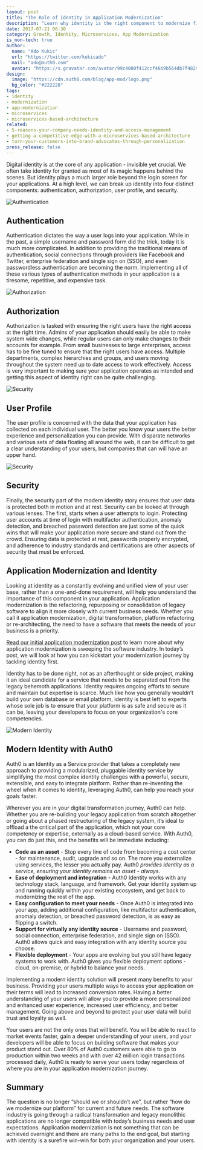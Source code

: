 ```yaml
---
layout: post
title: "The Role of Identity in Application Modernization"
description: "Learn why identity is the right component to modernize first in your digital transformation journey."
date: 2017-07-21 08:30
category: Growth, Identity, Microservices, App Modernization
is_non-tech: true
author:
  name: "Ado Kukic"
  url: "https://twitter.com/kukicado"
  mail: "ado@auth0.com"
  avatar: "https://s.gravatar.com/avatar/99c4080f412ccf46b9b564db7f482907?s=200"
design:
  image: "https://cdn.auth0.com/blog/app-mod/logo.png"
  bg_color: "#222228"
tags:
- identity
- modernization
- app-modernization
- microservices
- microservices-based-architecture
related:
- 5-reasons-your-company-needs-identity-and-access-management
- getting-a-competitive-edge-with-a-microservices-based-architecture
- turn-your-customers-into-brand-advocates-through-personalization
press_release: false
---
```


Digital identity is at the core of any application - invisible yet crucial. We often take identity for granted as most of its magic happens behind the scenes. But identity plays a much larger role beyond the login screen for your applications. At a high level, we can break up identity into four distinct components: authentication, authorization, user profile, and security.

![Authentication](https://cdn.auth0.com/blog/app-mod/authentication.png)

## Authentication

Authentication dictates the way a user logs into your application. While in the past, a simple username and password form did the trick, today it is much more complicated. In addition to providing the traditional means of authentication, social connections through providers like Facebook and Twitter, enterprise federation and single sign on (SSO), and even passwordless authentication are becoming the norm. Implementing all of these various types of authentication methods in your application is a tiresome, repetitive, and expensive task.

![Authorization](https://cdn.auth0.com/blog/app-mod/authorization.png)

## Authorization

Authorization is tasked with ensuring the right users have the right access at the right time. Admins of your application should easily be able to make system wide changes, while regular users can only make changes to their accounts for example. From small businesses to large enterprises, access has to be fine tuned to ensure that the right users have access. Multiple departments, complex hierarchies and groups, and users moving throughout the system need up to date access to work effectively. Access is very important to making sure your application operates as intended and getting this aspect of identity right can be quite challenging.

![Security](https://cdn.auth0.com/blog/app-mod/user-profile.png)

## User Profile
The user profile is concerned with the data that your application has collected on each individual user. The better you know your users the better experience and personalization you can provide. With disparate networks and various sets of data floating all around the web, it can be difficult to get a clear understanding of your users, but companies that can will have an upper hand.

![Security](https://cdn.auth0.com/blog/app-mod/security.png)

## Security

Finally, the security part of the modern identity story ensures that user data is protected both in motion and at rest. Security can be looked at through various lenses. The first, starts when a user attempts to login. Protecting user accounts at time of login with multifactor authentication, anomaly detection, and breached password detection are just some of the quick wins that will make your application more secure and stand out from the crowd. Ensuring data is protected at rest, passwords properly encrypted, and adherence to industry standards and certifications are other aspects of security that must be enforced.

## Application Modernization and Identity

Looking at identity as a constantly evolving and unified view of your user base, rather than a one-and-done requirement, will help you understand the importance of this component in your application. Application modernization is the refactoring, repurposing or consolidation of legacy software to align it more closely with current business needs. Whether you call it application modernization, digital transformation, platform refactoring or re-architecting, the need to have a software that meets the needs of your business is a priority. 

[Read our initial application modernization post](https://auth0.com/blog/getting-a-competitive-edge-with-a-microservices-based-architecture/) to learn more about why application modernization is sweeping the software industry. In today’s post, we will look at how you can kickstart your modernization journey by tackling identity first.

Identity has to be done right, not as an afterthought or side project, making it an ideal candidate for a service that needs to be separated out from the legacy behemoth applications. Identity requires ongoing efforts to secure and maintain but expertise is scarce. Much like how you generally wouldn’t build your own database or email platform, identity is best left to experts whose sole job is to ensure that your platform is as safe and secure as it can be, leaving your developers to focus on your organization's core competencies.

![Modern Identity](https://cdn.auth0.com/blog/app-mod/auth0-identity.png)

## Modern Identity with Auth0

Auth0 is an Identity as a Service provider that takes a completely new approach to providing a modularized, pluggable identity service by simplifying the most complex identity challenges with a powerful, secure, extensible, and easy to integrate platform. Rather than re-inventing the wheel when it comes to identity, leveraging Auth0, can help you reach your goals faster.

Wherever you are in your digital transformation journey, Auth0 can help. Whether you are re-building your legacy application from scratch altogether or going about a phased restructuring of the legacy system, it’s ideal to offload a the critical part of the application, which not your core competency or expertise, externally as a cloud-based service. With Auth0, you can do just this, and the benefits will be immediate including:

* **Code as an asset** - Stop every line of code from becoming a cost center - for maintenance, audit, upgrade and so on. The more you externalize using services, the lesser you actually pay. Auth0 _provides identity as a service, ensuring your identity remains an asset - always_.
* **Ease of deployment and integration** - Auth0 Identity works with any technology stack, language, and framework. Get your identity system up and running quickly within your existing ecosystem, and get back to modernizing the rest of the app.
* **Easy configuration to meet your needs** - Once Auth0 is integrated into your app, adding additional configuration, like multifactor authentication, anomaly detection, or breached password detection, is as easy as flipping a switch.
* **Support for virtually any identity source** - Username and password, social connection, enterprise federation, and single sign on (SSO). Auth0 allows quick and easy integration with any identity source you choose.
* **Flexible deployment** - Your apps are evolving but you still have legacy systems to work with. Auth0 gives you flexible deployment options - cloud, on-premise, or hybrid to balance your needs.

Implementing a modern identity solution will present many benefits to your business. Providing your users multiple ways to access your application on their terms will lead to increased conversion rates. Having a better understanding of your users will allow you to provide a more personalized and enhanced user experience, increased user efficiency, and better management. Going above and beyond to protect your user data will build trust and loyalty as well.

Your users are not the only ones that will benefit. You will be able to react to market events faster, gain a deeper understanding of your users, and your developers will be able to focus on building software that makes your product stand out. Over 80% of Auth0 customers were able to go to production within two weeks and with over 42 million login transactions processed daily, Auth0 is ready to serve your users today regardless of where you are in your application modernization journey.

## Summary

The question is no longer “should we or shouldn’t we”, but rather “how do we modernize our platform” for current and future needs. The software industry is going through a radical transformation and legacy monolithic applications are no longer compatible with today’s business needs and user expectations. Application modernization is not something that can be achieved overnight and there are many paths to the end goal, but starting with identity is a surefire win-win for both your organization and your users.
